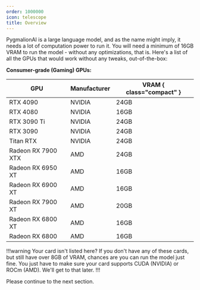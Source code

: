```yaml
---
order: 1000000
icon: telescope
title: Overview
---
```


PygmalionAI is a large language model, and as the name might imply, it needs a lot of computation power to run it. You will need a minimum of 16GB VRAM to run the model - without any optimizations, that is. Here's a list of all the GPUs that would work without any tweaks, out-of-the-box:

**Consumer-grade (Gaming) GPUs:**

GPU                 | Manufacturer      | VRAM { class="compact" }
---                 | ---               | ---
RTX 4090            | NVIDIA            | 24GB
RTX 4080            | NVIDIA            | 16GB
RTX 3090 Ti         | NVIDIA            | 24GB
RTX 3090            | NVIDIA            | 24GB
Titan RTX           | NVIDIA            | 24GB
Radeon RX 7900 XTX  | AMD               | 24GB
Radeon RX 6950 XT   | AMD               | 16GB
Radeon RX 6900 XT   | AMD               | 16GB
Radeon RX 7900 XT   | AMD               | 20GB
Radeon RX 6800 XT   | AMD               | 16GB
Radeon RX 6800      | AMD               | 16GB


!!!warning Your card isn't listed here?
If you don't have any of these cards, but still have over 8GB of VRAM, chances are you can run the model just fine. You just have to make sure your card supports CUDA (NVIDIA) or ROCm (AMD). We'll get to that later.
!!!

Please continue to the next section.
